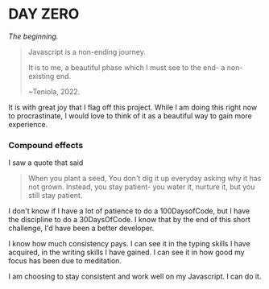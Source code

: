 # DAY ZERO

_The beginning._

> Javascript is a non-ending journey.
> 
> It is to me, a beautiful phase which
> I must see to the end- a non-existing end.
>
>
> ~Teniola, 2022.

It is with great joy that I flag off this project. While I am doing this right now to procrastinate, I would love to think of it as a beautiful way to gain more experience.

### Compound effects

I saw a quote that said

> When you plant a seed,
> You don't dig it up everyday asking why it has not grown.
> Instead, you stay patient- you water it, nurture it,
> but you still stay patient.

I don't know if I have a lot of patience to do a 100DaysofCode, but I have the discipline to do a 30DaysOfCode.
I know that by the end of this short challenge, I'd have been a better developer.

I know how much consistency pays. I can see it in the typing skills I have acquired, in the writing skills I have gained.
I can see it in how good my focus has been due to meditation.

I am choosing to stay consistent and work well on my Javascript. I can do it.
